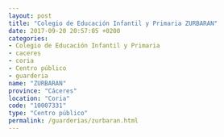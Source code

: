 ```yaml
---
layout: post
title: "Colegio de Educación Infantil y Primaria ZURBARAN"
date: 2017-09-20 20:57:05 +0200
categories:
- Colegio de Educación Infantil y Primaria
- caceres
- coria
- Centro público
- guarderia
name: "ZURBARAN"
province: "Cáceres"
location: "Coria"
code: "10007331"
type: "Centro público"
permalink: /guarderias/zurbaran.html
---
```

